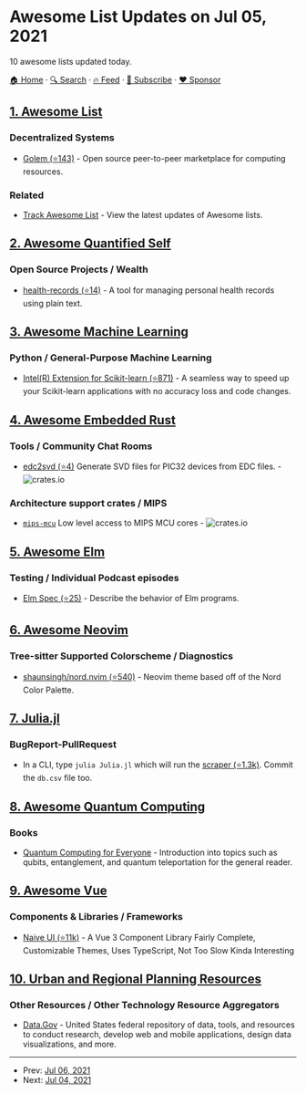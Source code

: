# Awesome List Updates on Jul 05, 2021

10 awesome lists updated today.

[🏠 Home](/README.md) · [🔍 Search](https://www.trackawesomelist.com/search/) · [🔥 Feed](https://www.trackawesomelist.com/rss.xml) · [📮 Subscribe](https://trackawesomelist.us17.list-manage.com/subscribe?u=d2f0117aa829c83a63ec63c2f&id=36a103854c) · [❤️  Sponsor](https://github.com/sponsors/theowenyoung)



## [1. Awesome List](/content/sindresorhus/awesome/README.md)

### Decentralized Systems

*   [Golem (⭐143)](https://github.com/golemfactory/awesome-golem#readme) - Open source peer-to-peer marketplace for computing resources.

### Related

*   [Track Awesome List](https://www.trackawesomelist.com) - View the latest updates of Awesome lists.

## [2. Awesome Quantified Self](/content/woop/awesome-quantified-self/README.md)

### Open Source Projects / Wealth

*   [health-records (⭐14)](https://github.com/pacogomez/health-records) - A tool for managing personal health records using plain text.

## [3. Awesome Machine Learning](/content/josephmisiti/awesome-machine-learning/README.md)

### Python / General-Purpose Machine Learning

*   [Intel(R) Extension for Scikit-learn (⭐871)](https://github.com/intel/scikit-learn-intelex) - A seamless way to speed up your Scikit-learn applications with no accuracy loss and code changes.

## [4. Awesome Embedded Rust](/content/rust-embedded/awesome-embedded-rust/README.md)

### Tools / Community Chat Rooms

*   [edc2svd (⭐4)](https://github.com/kiffie/edc2svd) Generate SVD files for PIC32 devices from EDC files. - ![crates.io](https://img.shields.io/crates/v/edc2svd.svg)

### Architecture support crates / MIPS

*   [`mips-mcu`](https://github.com/kiffie/pic32-rs/tree/master/mips-mcu) Low level access to MIPS MCU cores - ![crates.io](https://img.shields.io/crates/v/mips-mcu.svg)

## [5. Awesome Elm](/content/sporto/awesome-elm/README.md)

### Testing / Individual Podcast episodes

*   [Elm Spec (⭐25)](https://github.com/brian-watkins/elm-spec) - Describe the behavior of Elm programs.

## [6. Awesome Neovim](/content/rockerBOO/awesome-neovim/README.md)

### Tree-sitter Supported Colorscheme / Diagnostics

*   [shaunsingh/nord.nvim (⭐540)](https://github.com/shaunsingh/nord.nvim) - Neovim theme based off of the Nord Color Palette.

## [7. Julia.jl](/content/svaksha/Julia.jl/README.md)

### BugReport-PullRequest

*   In a CLI, type `julia Julia.jl` which will run the [scraper (⭐1.3k)](https://github.com/svaksha/Julia.jl/blob/master/src/scrape.jl). Commit the `db.csv` file too.

## [8. Awesome Quantum Computing](/content/desireevl/awesome-quantum-computing/README.md)

### Books

*   [Quantum Computing for Everyone](https://www.amazon.com/Quantum-Computing-Everyone-Mit-Press/dp/0262539535) - Introduction into topics such as qubits, entanglement, and quantum teleportation for the general reader.

## [9. Awesome Vue](/content/vuejs/awesome-vue/README.md)

### Components & Libraries / Frameworks

*   [Naive UI (⭐11k)](https://github.com/TuSimple/naive-ui) - A Vue 3 Component Library Fairly Complete, Customizable Themes, Uses TypeScript, Not Too Slow Kinda Interesting

## [10. Urban and Regional Planning Resources](/content/APA-Technology-Division/urban-and-regional-planning-resources/README.md)

### Other Resources / Other Technology Resource Aggregators

*   [Data.Gov](https://www.data.gov/) - United States federal repository of data, tools, and resources to conduct research, develop web and mobile applications, design data visualizations, and more.

---

- Prev: [Jul 06, 2021](/content/2021/07/06/README.md)
- Next: [Jul 04, 2021](/content/2021/07/04/README.md)